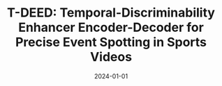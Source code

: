 ---
title: "T-DEED: Temporal-Discriminability Enhancer Encoder-Decoder for Precise Event Spotting in Sports Videos"
collection: publications
permalink: /publication/2024-01-TDEED
excerpt: "<strong>Abstract:</strong> In this paper, we introduce T-DEED, a Temporal-Discriminability Enhancer Encoder-Decoder for Precise Event Spotting in sports videos. T-DEED addresses multiple challenges in the task, including the need for discriminability among frame representations, high output temporal resolution to maintain prediction precision, and the necessity to capture information at different temporal scales to handle events with varying dynamics. It tackles these challenges through its specifically designed architecture, featuring an encoder-decoder for leveraging multiple temporal scales and achieving high output temporal resolution, along with temporal modules designed to increase token discriminability. Leveraging these characteristics, T-DEED achieves SOTA performance on the FigureSkating and FineDiving datasets."
date: 2024-01-01
venue: 'CVPRW - CVsports'
paperurl: 'https://arxiv.org/abs/2404.05392'
codeurl: 'https://github.com/arturxe2/t-deed'
pageurl: 'https://arturxe2.github.io/projects/T-DEED'
citation: '<u>Xarles, A.</u>, Escalera, S., Moeslund, T. B., & Clapés, A. (2024). T-DEED: Temporal-Discriminability Enhancer Encoder-Decoder for Precise Event Spotting in Sports Videos. arXiv preprint arXiv:2404.05392.'
---